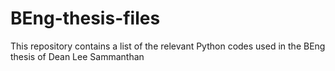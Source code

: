 # BEng-thesis-files
This repository contains a list of the relevant Python codes used in the BEng thesis of Dean Lee Sammanthan
